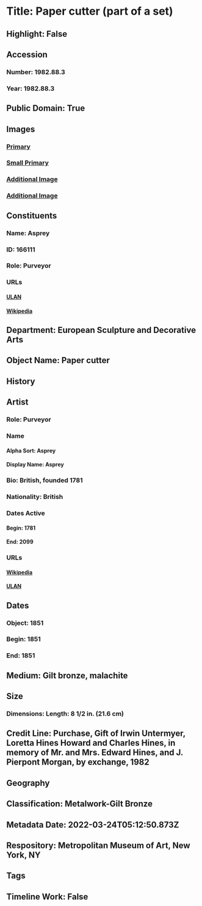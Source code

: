 # Title: Paper cutter (part of a set)
## Highlight: False
## Accession
### Number: 1982.88.3
### Year: 1982.88.3
## Public Domain: True
## Images
### [Primary](https://images.metmuseum.org/CRDImages/es/original/DP-13486-015.jpg)
### [Small Primary](https://images.metmuseum.org/CRDImages/es/web-large/DP-13486-015.jpg)
### [Additional Image](https://images.metmuseum.org/CRDImages/es/original/DP-13486-016.jpg)
### [Additional Image](https://images.metmuseum.org/CRDImages/es/original/DP-13486-012.jpg)
## Constituents
### Name: Asprey
### ID: 166111
### Role: Purveyor
### URLs
#### [ULAN](http://vocab.getty.edu/page/ulan/500524530)
#### [Wikipedia](https://www.wikidata.org/wiki/Q14516046)
## Department: European Sculpture and Decorative Arts
## Object Name: Paper cutter
## History
## Artist
### Role: Purveyor
### Name
#### Alpha Sort: Asprey
#### Display Name: Asprey
### Bio: British, founded 1781
### Nationality: British
### Dates Active
#### Begin: 1781
#### End: 2099
### URLs
#### [Wikipedia](https://www.wikidata.org/wiki/Q14516046)
#### [ULAN](http://vocab.getty.edu/page/ulan/500524530)
## Dates
### Object: 1851
### Begin: 1851
### End: 1851
## Medium: Gilt bronze, malachite
## Size
### Dimensions: Length: 8 1/2 in. (21.6 cm)
## Credit Line: Purchase, Gift of Irwin Untermyer, Loretta Hines Howard and Charles Hines, in memory of Mr. and Mrs. Edward Hines, and J. Pierpont Morgan, by exchange, 1982
## Geography
## Classification: Metalwork-Gilt Bronze
## Metadata Date: 2022-03-24T05:12:50.873Z
## Respository: Metropolitan Museum of Art, New York, NY
## Tags
## Timeline Work: False